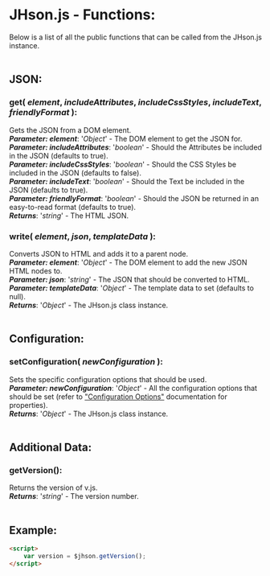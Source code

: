 # JHson.js - Functions:

Below is a list of all the public functions that can be called from the JHson.js instance.
<br>
<br>


## JSON:

### **get( *element*, *includeAttributes*, *includeCssStyles*, *includeText*, *friendlyFormat* )**:
Gets the JSON from a DOM element.
<br>
***Parameter: element***: '*Object*' - The DOM element to get the JSON for.
<br>
***Parameter: includeAttributes***: '*boolean*' - Should the Attributes be included in the JSON (defaults to true).
<br>
***Parameter: includeCssStyles***: '*boolean*' - Should the CSS Styles be included in the JSON (defaults to false).
<br>
***Parameter: includeText***: '*boolean*' - Should the Text be included in the JSON (defaults to true).
<br>
***Parameter: friendlyFormat***: '*boolean*' - Should the JSON be returned in an easy-to-read format (defaults to true).
<br>
***Returns***: '*string*' - The HTML JSON.
<br>

### **write( *element*, *json*, *templateData* )**:
Converts JSON to HTML and adds it to a parent node.
<br>
***Parameter: element***: '*Object*' - The DOM element to add the new JSON HTML nodes to.
<br>
***Parameter: json***: '*string*' - The JSON that should be converted to HTML.
<br>
***Parameter: templateData***: '*Object*' - The template data to set (defaults to null).
<br>
***Returns***: '*Object*' - The JHson.js class instance.
<br>
<br>


## Configuration:

### **setConfiguration( *newConfiguration* )**:
Sets the specific configuration options that should be used.
<br>
***Parameter: newConfiguration***: '*Object*' - All the configuration options that should be set (refer to ["Configuration Options"](configuration/OPTIONS.md) documentation for properties).
<br>
***Returns***: '*Object*' - The JHson.js class instance.
<br>
<br>


## Additional Data:

### **getVersion()**:
Returns the version of v.js.
<br>
***Returns***: '*string*' - The version number.
<br>
<br>


## Example:

```markdown
<script> 
    var version = $jhson.getVersion();
</script>
```